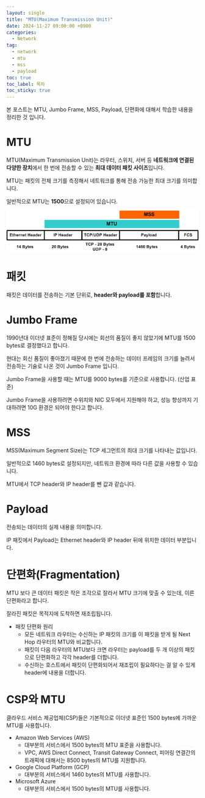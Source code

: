 ```yaml
---
layout: single
title: "MTU(Maximum Transmission Unit)"
date: 2024-11-27 09:00:00 +0900
categories: 
  - Network
tag: 
  - network
  - mtu
  - mss
  - payload
toc: true
toc_label: 목차
toc_sticky: true
---
```


본 포스트는 MTU, Jumbo Frame, MSS, Payload, 단편화에 대해서 학습한 내용을 정리한 것 입니다.

# MTU

MTU(Maximum Transmission Unit)는 라우터, 스위치, 서버 등 **네트워크에 연결된 다양한 장치**에서 한 번에 전송할 수 있는 **최대 데이터 패킷 사이즈**입니다.

MTU는 패킷의 전체 크기를 측정해서 네트워크를 통해 전송 가능한 최대 크기를 의미합니다.

일반적으로 MTU는 **1500**으로 설정되어 있습니다.

![샘플이미지](/assets/images/post/network/2024-11-27-mtu/mtu.png)


# 패킷

패킷은 데이터를 전송하는 기본 단위로, **header와 payload를 포함**합니다.

# Jumbo Frame

1990년대 이더넷 표준이 정해질 당시에는 회선의 품질이 좋지 않았기에 MTU를 1500 bytes로 결정했다고 합니다.

현대는 회신 품질이 좋아졌기 때문에 한 번에 전송하는 데이터 프레임의 크기를 늘려서 전송하는 기술로 나온 것이 Jumbo Frame 입니다.

Jumbo Frame을 사용할 때는 MTU를 9000 bytes를 기준으로 사용합니다. (산업 표준)

Jumbo Frame을 사용하려면 수위치와 NIC 모두에서 지원해야 하고, 성능 향상까지 기대하려면 10G 환경은 되어야 한다고 합니다.

# MSS

MSS(Maximum Segment Size)는 TCP 세그먼트의 최대 크기를 나타내는 값입니다.

일반적으로 1460 bytes로 설정되지만, 네트워크 환경에 따라 다른 값을 사용할 수 있습니다.

MTU에서 TCP header와 IP header를 뺀 값과 같습니다.

# Payload

전송되는 데이터의 실제 내용을 의미합니다.

IP 패킷에서 Payload는 Ethernet header와 IP header 뒤에 위치한 데이터 부분입니다.

# 단편화(Fragmentation)

MTU 보다 큰 데이터 패킷은 작은 조각으로 잘라서 MTU 크기에 맞출 수 있는데, 이른 단편화라고 합니다.

잘라진 패킷은 목적지에 도착하면 재조립됩니다.

* 패킷 단편화 원리
  * 모든 네트워크 라우터는 수신하는 IP 패킷의 크기를 이 패킷을 받게 될 Next Hop 라우터의 MTU와 비교합니다.
  * 패킷이 다음 라우터의 MTU보다 크면 라우터는 payload를 두 개 이상의 패킷으로 단편화하고 각각 header를 더합니다.
  * 수신하는 호스트에서 패킷이 단편화되어서 재조립이 필요하다는 걸 알 수 있게 header에 내용을 더합니다.

# CSP와 MTU

클라우드 서비스 제공업체(CSP)들은 기본적으로 이더넷 표준인 1500 bytes에 가까운 MTU를 사용합니다.

* Amazon Web Services (AWS)
  * 대부분의 서비스에서 1500 bytes의 MTU 표준을 사용합니다.
  * VPC, AWS Direct Connect, Transit Gateway Connect, 피어링 연결간의 트래픽에 대해서는 8500 bytes의 MTU를 지원합니다.
* Google Cloud Platform (GCP)
  * 대부분의 서비스에서 1460 bytes의 MTU를 사용합니다.
* Microsoft Azure
  * 대부분의 서비스에서 1500 bytes의 MTU를 사용합니다.
